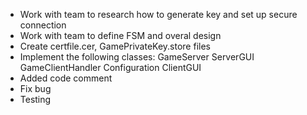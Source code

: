 - Work with team to research how to generate key and set up secure connection
- Work with team to define FSM and overal design
- Create certfile.cer, GamePrivateKey.store files
- Implement the following classes:
   GameServer
   ServerGUI
   GameClientHandler
   Configuration
   ClientGUI
- Added code comment
- Fix bug
- Testing

